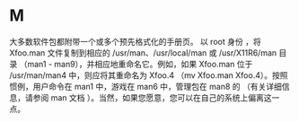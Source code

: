# M
大多数软件包都附带一个或多个预先格式化的手册页。 以 root 身份 ，将 Xfoo.man 文件复制到相应的 /usr/man、/usr/local/man 或 /usr/X11R6/man 目录 （man1 - man9），并相应地重命名它。例如，如果 Xfoo.man 位于 /usr/man/man4 中，则应将其重命名为 Xfoo.4 （mv Xfoo.man Xfoo.4）。按照惯例，用户命令在 man1 中，游戏在 man6 中，管理包在 man8 的 （有关详细信息，请参阅 man 文档 ）。当然，如果您愿意，您可以在自己的系统上偏离这一点。